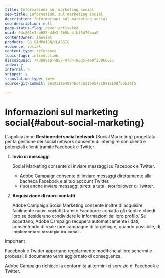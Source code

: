 ```yaml
---
title: Informazioni sul marketing social
seo-title: Informazioni sul marketing social
description: Informazioni sul marketing social
seo-description: null
page-status-flag: never-activated
uuid: 64c861e3-b685-44e2-9b5b-4fbf5d70baa9
contentOwner: sauviat
products: SG_CAMPAIGN/CLASSIC
audience: social
content-type: reference
topic-tags: introduction
discoiquuid: 743b891a-5857-4734-8035-ea9f23860680
index: y
internal: n
snippet: y
translation-type: tm+mt
source-git-commit: 2e18121e4094bc4cb215e5471091810df56b3ef5

---
```



# Informazioni sul marketing social{#about-social-marketing}

L&#39;applicazione **Gestione dei social network** (Social Marketing) progettata per la gestione dei social network consente di interagire con clienti e potenziali clienti tramite Facebook e Twitter.

1. **Invio di messaggi**

   Social Marketing consente di inviare messaggi su Facebook e Twitter.

   * Adobe Campaign consente di inviare messaggi direttamente alla bacheca Facebook e al tuo account Twitter.
   * Puoi anche inviare messaggi diretti a tutti i tuoi follower di Twitter.

1. **Acquisizione di nuovi contatti**

   Adobe Campaign Social Marketing consente inoltre di acquisire facilmente nuovi contatti tramite Facebook: contatta gli utenti e chiedi loro se desiderano condividere le informazioni del loro profilo. Se accettano, Adobe Campaign recupera automaticamente i dati, consentendo di realizzare campagne di targeting e, quando possibile, di implementare strategie tra canali.

>[!IMPORTANT]
>
>Facebook e Twitter apportano regolarmente modifiche ai loro schermi e processi. Il documento verrà aggiornato di conseguenza.
>
>Adobe Campaign richiede la conformità ai termini di servizio di Facebook e Twitter.
